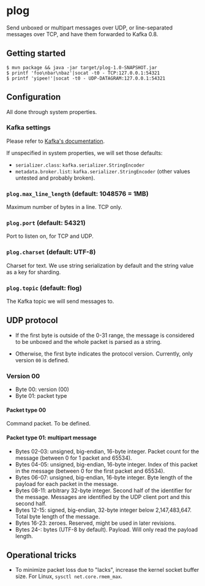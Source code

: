 # plog

Send unboxed or multipart messages over UDP, or line-separated messages over TCP, and have them forwarded to Kafka 0.8.

## Getting started

    $ mvn package && java -jar target/plog-1.0-SNAPSHOT.jar
    $ printf 'foo\nbar\nbaz'|socat -t0 - TCP:127.0.0.1:54321
    $ printf 'yipee!'|socat -t0 - UDP-DATAGRAM:127.0.0.1:54321

## Configuration

All done through system properties.

### Kafka settings

Please refer to [Kafka's documentation](http://kafka.apache.org/08/configuration.html).

If unspecified in system properties, we will set those defaults:
- `serializer.class`: `kafka.serializer.StringEncoder`
- `metadata.broker.list`: `kafka.serializer.StringEncoder` (other values untested and probably broken).

### `plog.max_line_length` (default: 1048576 = 1MB)

Maximum number of bytes in a line. TCP only.

### `plog.port` (default: 54321)

Port to listen on, for TCP and UDP.

### `plog.charset` (default: UTF-8)

Charset for text. We use string serialization by default and the string value as a key for sharding.

### `plog.topic` (default: flog)

The Kafka topic we will send messages to.

## UDP protocol

- If the first byte is outside of the 0-31 range, the message is considered to be unboxed and the whole packet is parsed as a string.

- Otherwise, the first byte indicates the protocol version. Currently, only version `00` is defined.

### Version 00

- Byte 00: version (00)
- Byte 01: packet type


#### Packet type 00

Command packet. To be defined.

#### Packet type 01: multipart message

- Bytes 02-03: unsigned, big-endian, 16-byte integer. Packet count for the message (between 0 for 1 packet and 65534).
- Bytes 04-05: unsigned, big-endian, 16-byte integer. Index of this packet in the message (between 0 for the first packet and 65534).
- Bytes 06-07: unsigned, big-endian, 16-byte integer. Byte length of the payload for each packet in the message.
- Bytes 08-11: arbitrary 32-byte integer. Second half of the identifier for the message. Messages are identified by the UDP client port and this second half.
- Bytes 12-15: signed, big-endian, 32-byte integer below 2,147,483,647. Total byte length of the message.
- Bytes 16-23: zeroes. Reserved, might be used in later revisions.
- Bytes 24-: bytes (UTF-8 by default). Payload. Will only read the payload length.

## Operational tricks

- To minimize packet loss due to "lacks", increase the kernel socket buffer size. For Linux, `sysctl net.core.rmem_max`.
